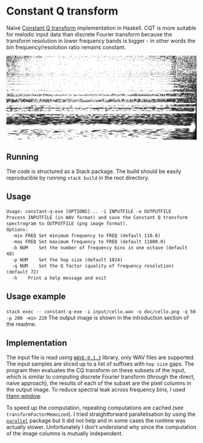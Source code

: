 # Constant Q transform
Naive [Constant Q transform](http://academics.wellesley.edu/Physics/brown/pubs/cq1stPaper.pdf) implementation in Haskell. CQT is more suitable for melodic input data than discrete Fourier transform because the transform resolution in lower frequency bands is bigger - in other words the bin frequency/resolution ratio remains constant.

![constant q transform of cello](doc/cello.png)

## Running
The code is structured as a Stack package. The build should be easily reproducible by running `stack build` in the root directory.

## Usage

```
Usage: constant-q-exe [OPTIONS]... -i INPUTFILE -o OUTPUTFILE
Process INPUTFILE (in WAV format) and save the Constant Q transform spectrogram to OUTPUTFILE (png image format).
Options:
  -min FREQ Set minimum frequency to FREQ (default 110.0)
  -max FREQ Set maximum frequency to FREQ (default 11000.0)
  -b NUM    Set the number of frequency bins in one octave (default 48)
  -p NUM    Set the hop size (default 1024)
  -q NUM    Set the Q factor (quality of frequency resolution) (default 72)
  -h    Print a help message and exit
```

## Usage example
`stack exec -- constant-q-exe -i input/cello.wav -o doc/cello.png -q 50 -p 200 -min 220`
The output image is shown in the introduction section of the readme.

## Implementation

The input file is read using [`WAVE-0.1.3`](http://hackage.haskell.org/package/WAVE) library, only WAV files are supported. The input samples are sliced up to a list of suffixes with `hop size` gaps. The program then evaluates the CQ transform on these subsets of the input, which is similar to computing discrete Fourier transform (through the direct, naive approach), the results of each of the subset are the pixel columns in the output image. To reduce spectral leak across frequency bins, I used [Hann window](https://en.wikipedia.org/wiki/Window_function#Hann_and_Hamming_windows).

To speed up the computation, repeating computations are cached (see `transformFactorMemoized`). I tried straightforward parallelisation by using the [`parallel`](http://hackage.haskell.org/package/parallel) package but it did not help and in some cases the runtime was actually slower. Unfortunately I don't understand why since the computation of the image columns is mutually independent.
